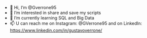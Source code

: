 - 👋 Hi, I’m @Gverrone95
- 👀 I’m interested in share and save my scripts
- 🌱 I’m currently learning SQL and Big Data
- 📫 U can reach me on Instagram: @GVerrone95 and on LinkedIn: https://www.linkedin.com/in/gustavoverrone/

<!---
Gverrone95/Gverrone95 is a ✨ special ✨ repository because its `README.md` (this file) appears on your GitHub profile.
You can click the Preview link to take a look at your changes.
--->
